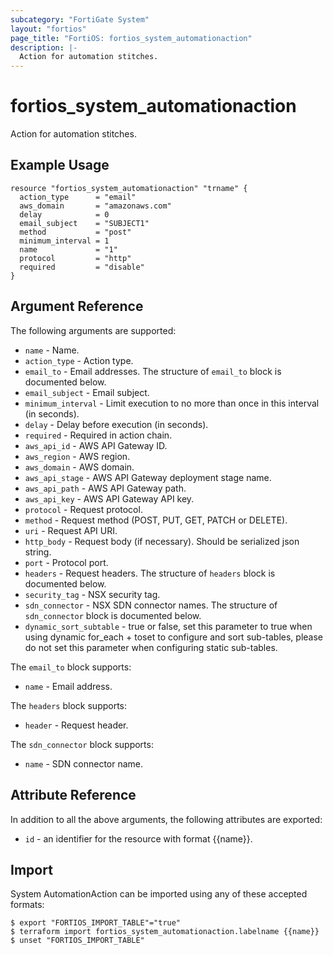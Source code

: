 ```yaml
---
subcategory: "FortiGate System"
layout: "fortios"
page_title: "FortiOS: fortios_system_automationaction"
description: |-
  Action for automation stitches.
---
```


# fortios_system_automationaction
Action for automation stitches.

## Example Usage

```hcl
resource "fortios_system_automationaction" "trname" {
  action_type      = "email"
  aws_domain       = "amazonaws.com"
  delay            = 0
  email_subject    = "SUBJECT1"
  method           = "post"
  minimum_interval = 1
  name             = "1"
  protocol         = "http"
  required         = "disable"
}
```

## Argument Reference


The following arguments are supported:

* `name` - Name.
* `action_type` - Action type.
* `email_to` - Email addresses. The structure of `email_to` block is documented below.
* `email_subject` - Email subject.
* `minimum_interval` - Limit execution to no more than once in this interval (in seconds).
* `delay` - Delay before execution (in seconds).
* `required` - Required in action chain.
* `aws_api_id` - AWS API Gateway ID.
* `aws_region` - AWS region.
* `aws_domain` - AWS domain.
* `aws_api_stage` - AWS API Gateway deployment stage name.
* `aws_api_path` - AWS API Gateway path.
* `aws_api_key` - AWS API Gateway API key.
* `protocol` - Request protocol.
* `method` - Request method (POST, PUT, GET, PATCH or DELETE).
* `uri` - Request API URI.
* `http_body` - Request body (if necessary). Should be serialized json string.
* `port` - Protocol port.
* `headers` - Request headers. The structure of `headers` block is documented below.
* `security_tag` - NSX security tag.
* `sdn_connector` - NSX SDN connector names. The structure of `sdn_connector` block is documented below.
* `dynamic_sort_subtable` - true or false, set this parameter to true when using dynamic for_each + toset to configure and sort sub-tables, please do not set this parameter when configuring static sub-tables.

The `email_to` block supports:

* `name` - Email address.

The `headers` block supports:

* `header` - Request header.

The `sdn_connector` block supports:

* `name` - SDN connector name.


## Attribute Reference

In addition to all the above arguments, the following attributes are exported:
* `id` - an identifier for the resource with format {{name}}.

## Import

System AutomationAction can be imported using any of these accepted formats:
```
$ export "FORTIOS_IMPORT_TABLE"="true"
$ terraform import fortios_system_automationaction.labelname {{name}}
$ unset "FORTIOS_IMPORT_TABLE"
```
